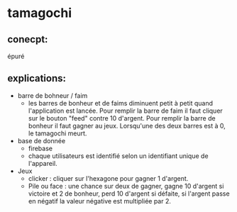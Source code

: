 # tamagochi


## conecpt:

épuré


## explications:

- barre de bohneur / faim
  - les barres de bonheur et de faims diminuent petit à petit quand l'application est lancée.
  Pour remplir la barre de faim il faut cliquer sur le bouton "feed" contre 10 d'argent.
  Pour remplir la barre de bonheur il faut gagner au jeux.
  Lorsqu'une des deux barres est à 0, le tamagochi meurt.
- base de donnée
  - firebase
  - chaque utilisateurs est identifié selon un identifiant unique de l'appareil.
- Jeux
  - clicker : cliquer sur l'hexagone pour gagner 1 d'argent.
  - Pile ou face : une chance sur deux de gagner, gagne 10 d'argent si victoire et 2 de bonheur, perd 10 d'argent si défaite, si l'argent passe en négatif la valeur négative est multipliée par 2.
